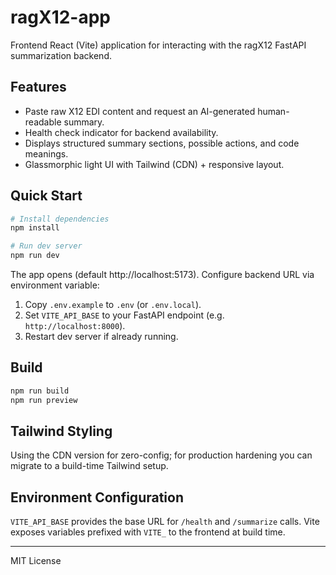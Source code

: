 # ragX12-app

Frontend React (Vite) application for interacting with the ragX12 FastAPI summarization backend.

## Features
- Paste raw X12 EDI content and request an AI-generated human-readable summary.
- Health check indicator for backend availability.
- Displays structured summary sections, possible actions, and code meanings.
- Glassmorphic light UI with Tailwind (CDN) + responsive layout.

## Quick Start

```bash
# Install dependencies
npm install

# Run dev server
npm run dev
```
The app opens (default http://localhost:5173). Configure backend URL via environment variable:

1. Copy `.env.example` to `.env` (or `.env.local`).
2. Set `VITE_API_BASE` to your FastAPI endpoint (e.g. `http://localhost:8000`).
3. Restart dev server if already running.

## Build
```bash
npm run build
npm run preview
```

## Tailwind Styling
Using the CDN version for zero-config; for production hardening you can migrate to a build-time Tailwind setup.

## Environment Configuration
`VITE_API_BASE` provides the base URL for `/health` and `/summarize` calls. Vite exposes variables prefixed with `VITE_` to the frontend at build time.

---
MIT License
